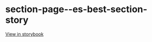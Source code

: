 # section-page--es-best-section-story

[View in storybook](https://raw.githack.com/Independent-Digital-News-and-Media-Ltd/standard-pwamp-sb/PR-381-sb/index.html?path=/story/section-page--es-best-section-story)